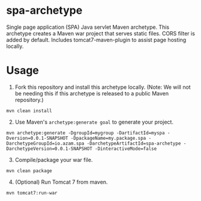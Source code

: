 # spa-archetype
Single page application (SPA) Java servlet Maven archetype. This archetype creates a Maven war project that serves static files. CORS filter is added by default. Includes tomcat7-maven-plugin to assist page hosting locally.

# Usage
1. Fork this repository and install this archetype locally. (Note: We will not be needing this if this archetype is released to a public Maven repository.)
```
mvn clean install
```
2. Use Maven's `archetype:generate goal` to generate your project.
```
mvn archetype:generate -DgroupId=mygroup -DartifactId=myspa -Dversion=0.0.1-SNAPSHOT -DpackageName=my.package.spa -DarchetypeGroupId=io.azam.spa -DarchetypeArtifactId=spa-archetype -DarchetypeVersion=0.0.1-SNAPSHOT -DinteractiveMode=false
```
3. Compile/package your war file.
```
mvn clean package
```
4. (Optional) Run Tomcat 7 from maven.
```
mvn tomcat7:run-war
```
